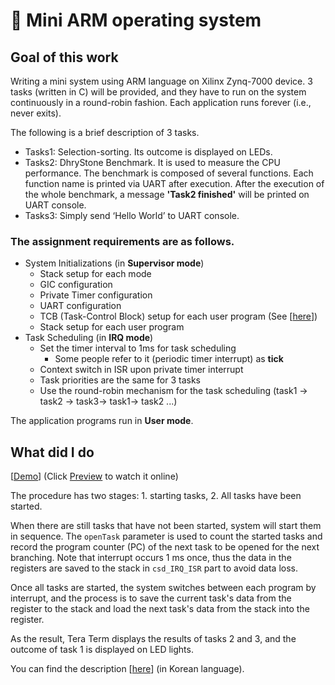 # 📕 Mini ARM operating system

## Goal of this work

Writing a mini system using ARM language on Xilinx Zynq-7000 device. 3 tasks (written in C) will be provided, and they have to run on the system continuously in a round-robin fashion. Each application runs forever (i.e., never exits).

The following is a brief description of 3 tasks.

* Tasks1: Selection-sorting. Its outcome is displayed on LEDs.
* Tasks2: DhryStone Benchmark. It is used to measure the CPU performance. The benchmark is composed of several functions. Each function name is printed via UART after execution. After the execution of the whole benchmark, a message **'Task2 finished'** will be printed on UART console.
* Tasks3: Simply send ‘Hello World’ to UART console.

### The assignment requirements are as follows.

* System Initializations (in **Supervisor mode**)
  * Stack setup for each mode
  * GIC configuration
  * Private Timer configuration
  * UART configuration
  * TCB (Task-Control Block) setup for each user program (See  [[here](https://github.com/Avafly/Homework-Project/tree/master/ComputerSystemDesign/mini-system/TCB.pdf)])
  * Stack setup for each user program
* Task Scheduling (in **IRQ mode**)
  * Set the timer interval to 1ms for task scheduling
    * Some people refer to it (periodic timer interrupt) as **tick**
  * Context switch in ISR upon private timer interrupt
  * Task priorities are the same for 3 tasks
  * Use the round-robin mechanism for the task scheduling (task1 → task2 → task3→ task1→ task2 ...)

The application programs run in **User mode**.



## What did I do

[[Demo](https://trustylin.com/s/wXF9)] (Click <u>Preview</u> to watch it online)

The procedure has two stages: 1. starting tasks, 2. All tasks have been started.

When there are still tasks that have not been started, system will start them in sequence. The `openTask` parameter is used to count the started tasks and record the program counter (PC) of the next task to be opened for the next branching. Note that interrupt occurs 1 ms once, thus the data in the registers are saved to the stack in `csd_IRQ_ISR` part to avoid data loss.

Once all tasks are started, the system switches between each program by interrupt, and the process is to save the current task's data from the register to the stack and load the next task's data from the stack into the register.

As the result, Tera Term displays the results of tasks 2 and 3, and the outcome of task 1 is displayed on LED lights.

You can find the description [[here](https://trustylin.com/s/42id)] (in Korean language).
